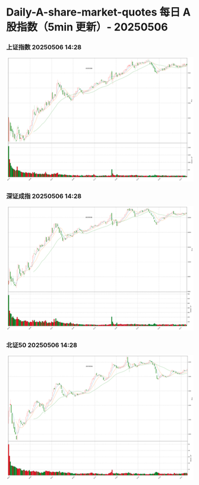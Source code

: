 
# Daily-A-share-market-quotes 每日 A 股指数（5min 更新）- 20250506

### 上证指数 20250506 14:28
![](./fig/2025/5/20250506-sh000001.png)

### 深证成指 20250506 14:28
![](./fig/2025/5/20250506-sz399001.png)

### 北证50 20250506 14:28
![](./fig/2025/5/20250506-bj899050.png)
